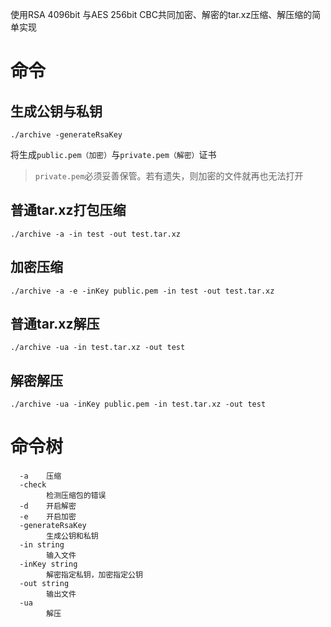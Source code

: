 使用RSA 4096bit 与AES 256bit CBC共同加密、解密的tar.xz压缩、解压缩的简单实现

# 命令

## 生成公钥与私钥
```shell
./archive -generateRsaKey
```
将生成`public.pem（加密）`与`private.pem（解密）`证书

> `private.pem`必须妥善保管。若有遗失，则加密的文件就再也无法打开

## 普通tar.xz打包压缩
```shell
./archive -a -in test -out test.tar.xz
```

## 加密压缩
```shell
./archive -a -e -inKey public.pem -in test -out test.tar.xz
```

## 普通tar.xz解压
```shell
./archive -ua -in test.tar.xz -out test
```

## 解密解压
```shell
./archive -ua -inKey public.pem -in test.tar.xz -out test
```

# 命令树
```shell
  -a    压缩
  -check
        检测压缩包的错误
  -d    开启解密
  -e    开启加密
  -generateRsaKey
        生成公钥和私钥
  -in string
        输入文件
  -inKey string
        解密指定私钥，加密指定公钥
  -out string
        输出文件
  -ua
        解压

```
